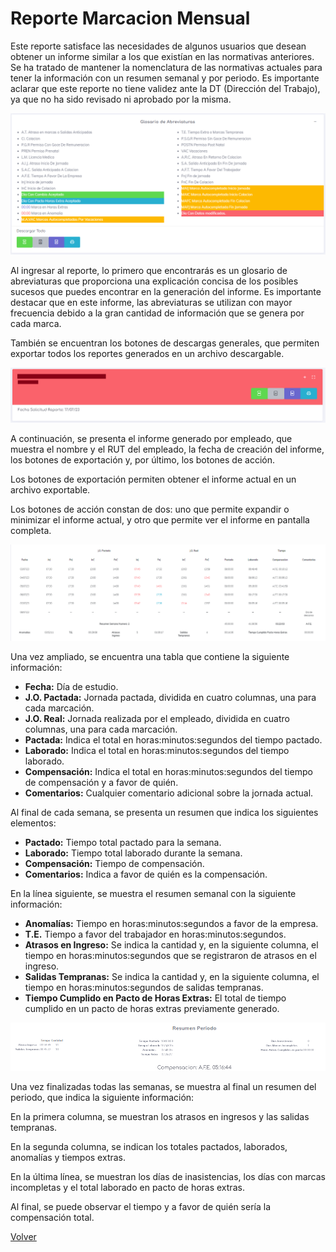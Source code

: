 # Reporte Marcacion Mensual


Este reporte satisface las necesidades de algunos usuarios que desean obtener un informe similar a los que existían en las normativas anteriores. Se ha tratado de mantener la nomenclatura de las normativas actuales para tener la información con un resumen semanal y por periodo. Es importante aclarar que este reporte no tiene validez ante la DT (Dirección del Trabajo), ya que no ha sido revisado ni aprobado por la misma.


![Jd1](./img/GlosarioMM.png)

Al ingresar al reporte, lo primero que encontrarás es un glosario de abreviaturas que proporciona una explicación concisa de los posibles sucesos que puedes encontrar en la generación del informe. Es importante destacar que en este informe, las abreviaturas se utilizan con mayor frecuencia debido a la gran cantidad de información que se genera por cada marca.

También se encuentran los botones de descargas generales, que permiten exportar todos los reportes generados en un archivo descargable.


![jd2](./img/JDiaria0.png)

A continuación, se presenta el informe generado por empleado, que muestra el nombre y el RUT del empleado, la fecha de creación del informe, los botones de exportación y, por último, los botones de acción.

Los botones de exportación permiten obtener el informe actual en un archivo exportable.

Los botones de acción constan de dos: uno que permite expandir o minimizar el informe actual, y otro que permite ver el informe en pantalla completa.


![MM0](./img/RMM0.png)

Una vez ampliado, se encuentra una tabla que contiene la siguiente información:

* **Fecha:** Día de estudio.
* **J.O. Pactada:** Jornada pactada, dividida en cuatro columnas, una para cada marcación.
* **J.O. Real:** Jornada realizada por el empleado, dividida en cuatro columnas, una para cada marcación.
* **Pactada:** Indica el total en horas:minutos:segundos del tiempo pactado.
* **Laborado:** Indica el total en horas:minutos:segundos del tiempo laborado.
* **Compensación:** Indica el total en horas:minutos:segundos del tiempo de compensación y a favor de quién.
* **Comentarios:** Cualquier comentario adicional sobre la jornada actual.

Al final de cada semana, se presenta un resumen que indica los siguientes elementos:

* **Pactado:** Tiempo total pactado para la semana.
* **Laborado:** Tiempo total laborado durante la semana.
* **Compensación:** Tiempo de compensación.
* **Comentarios:** Indica a favor de quién es la compensación.

En la línea siguiente, se muestra el resumen semanal con la siguiente información:
* **Anomalías:** Tiempo en horas:minutos:segundos a favor de la empresa.
* **T.E.** Tiempo a favor del trabajador en horas:minutos:segundos.
* **Atrasos en Ingreso:** Se indica la cantidad y, en la siguiente columna, el tiempo en horas:minutos:segundos que se registraron de atrasos en el ingreso.
* **Salidas Tempranas:** Se indica la cantidad y, en la siguiente columna, el tiempo en horas:minutos:segundos de salidas tempranas.
* **Tiempo Cumplido en Pacto de Horas Extras:** El total de tiempo cumplido en un pacto de horas extras previamente generado.


![resumen Periodo](./img/RRMM1.png)


Una vez finalizadas todas las semanas, se muestra al final un resumen del periodo, que indica la siguiente información:

En la primera columna, se muestran los atrasos en ingresos y las salidas tempranas.

En la segunda columna, se indican los totales pactados, laborados, anomalías y tiempos extras.

En la última línea, se muestran los días de inasistencias, los días con marcas incompletas y el total laborado en pacto de horas extras.

Al final, se puede observar el tiempo y a favor de quién sería la compensación total.


[Volver](./ReporteLau.MD)
